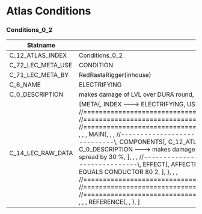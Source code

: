 

# Atlas Conditions





### Conditions_0_2
| Statname | Value | 
|  --  |  --  | 
| C_12_ATLAS_INDEX | Conditions_0_2 | 
| C_72_LEC_META_USE | CONDITION | 
| C_71_LEC_META_BY | RedRastaRigger(inhouse) | 
| C_6_NAME | ELECTRIFYING | 
| C_0_DESCRIPTION | makes damage of LVL over DURA round, decrements damage each round, can spread by 30 % | 
| C_14_LEC_RAW_DATA | [META{,   INDEX ---> ELECTRIFYING,   USE ---> CONDITION,   BY ---> RedRastaRigger(inhouse), }, , , , //==============================================================================\\, //==============================================================================\\, //==============================================================================\\, , , , MAIN{, , , //------------------------------------------------------------------------------\\,   COMPONENTS[,     C_12_ATLAS_INDEX ---> Conditions_0_2,     C_6_NAME ---> ELECTRIFYING,     C_0_DESCRIPTION ---> makes damage of LVL over DURA round, decrements damage each round, can spread by 30 %, ], , , //------------------------------------------------------------------------------\\,   EFFECT[,     AFFECTING ---> C_57_HITPOINTS MOD -1,     SPREADING ---> PROPERTY EQUALS CONDUCTOR 80 2,   ], }, , , //==============================================================================\\, //==============================================================================\\, //==============================================================================\\, , , , REFERENCE{, , }, ] | 

